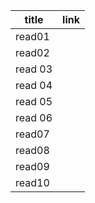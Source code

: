 |title	    |link	                  
| ---       | ----------- 
| read01|   |	          
|read02 |   |		          
|read 03|   |	                
|read 04|   |                        
|read 05|   |
|read 06|   |
| read07|   |                                                            
|read08 |   |
|read09 |   |
|read10 |   |                                 